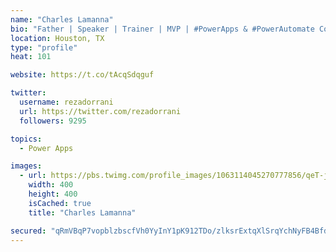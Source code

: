 ```yaml
---
name: "Charles Lamanna"
bio: "Father | Speaker | Trainer | MVP | #PowerApps & #PowerAutomate Community Super User | YouTuber Right-pointing triangle http://youtube.com/c/rezadorrani | Learn - Share - Clockwise rightwards and leftwards open circle arrows"
location: Houston, TX
type: "profile"
heat: 101

website: https://t.co/tAcqSdqguf

twitter:
  username: rezadorrani
  url: https://twitter.com/rezadorrani
  followers: 9295

topics:
  - Power Apps

images:
  - url: https://pbs.twimg.com/profile_images/1063114045270777856/qeT-jpWr_400x400.jpg
    width: 400
    height: 400
    isCached: true
    title: "Charles Lamanna"

secured: "qRmVBqP7vopblzbscfVh0YyInY1pK912TDo/zlksrExtqXlSrqYchNyFB4BfdM2xMYEIZHYzaJdZPhCC/752MdiW2rgSaAWteuojoNd12cvGLjMsE/akBRvDxE/JUpsE26du8xeOnhBP60qH2R+qIwS/eF5vK0b+kflCaBa5z8b9yhuyY9biu9XZbCbkzRj5GXw1TyEk1DCuEZRErUDKARHwIf4LpX5VEKOkZLveL4XmjD1VkP4c4ISxLOoOs4JK7zJkHaaRtIWqFPJHnCegIw61rTp/jL41mZY/agUynzwRHPlcnxQO9y/3G6R2ZSDetQ6AUgBuKW7VOsux00h3G6WgKXHE/6GDkp8ofOn/99IeRpH/oqYx0PJZ+H4v6WZsKPaYzq/ZEQgM/o92VSRf8sqrNo34z/vXjIoTtUc5EYw=;SWBskcYu1rg8mYADlwMqgg=="
---
```


